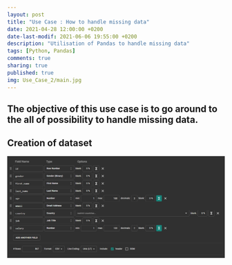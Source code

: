```yaml
---
layout: post
title: "Use Case : How to handle missing data"
date: 2021-04-28 12:00:00 +0200
date-last-modif: 2021-06-06 19:55:00 +0200
description: "Utilisation of Pandas to handle missing data"
tags: [Python, Pandas]
comments: true
sharing: true
published: true
img: Use_Case_2/main.jpg
---
```



## The objective of this use case is to go around to the all of possibility to handle missing data.


## Creation of dataset

![](../assets/img/Create%20KPI's/Create%20datasets.PNG)